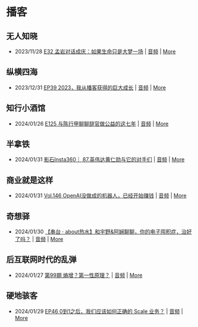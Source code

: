# 播客

## 无人知晓
- 2023/11/28 [E32 孟岩对话成庆：如果生命只是大梦一场](https://www.xiaoyuzhoufm.com/episode/65655195f10bbce6353705cc) | [音频](https://dts-api.xiaoyuzhoufm.com/track/611719d3cb0b82e1df0ad29e/65655195f10bbce6353705cc/media.xyzcdn.net/ln7NBY7LIWJy1qbay5x0rgLRTQGA.m4a) | [More](channels/%E6%97%A0%E4%BA%BA%E7%9F%A5%E6%99%93.md)

## 纵横四海
- 2023/12/31 [EP39 2023，我从播客获得的巨大成长](https://www.ximalaya.com/sound/696883992) | [音频](https://audio.xmcdn.com/storages/16f2-audiofreehighqps/2D/B3/GKwRINsJb1ksBQbawQKXsNG-.m4a) | [More](channels/%E7%BA%B5%E6%A8%AA%E5%9B%9B%E6%B5%B7.md)

## 知行小酒馆
- 2024/01/26 [E125 与陈行甲聊聊辞官做公益的这七年](https://www.xiaoyuzhoufm.com/episode/65b340ab6a43241529a21bae) | [音频](https://dts-api.xiaoyuzhoufm.com/track/6013f9f58e2f7ee375cf4216/65b340ab6a43241529a21bae/media.xyzcdn.net/lgxAmCPmfSh5tCoBZpfXHJWNC-C0.m4a) | [More](channels/%E7%9F%A5%E8%A1%8C%E5%B0%8F%E9%85%92%E9%A6%86.md)

## 半拿铁
- 2024/01/31 [影石Insta360｜ 87.英伟达黄仁勋与它的对手们](https://www.ximalaya.com/sound/703281410) | [音频](https://dl.wavpub.com/item/227_31597527_1702.m4a) | [More](channels/%E5%8D%8A%E6%8B%BF%E9%93%81.md)

## 商业就是这样
- 2024/01/31 [Vol.146 OpenAI没做成的机器人，已经开始赚钱](https://www.ximalaya.com/sound/703348288) | [音频](https://audio.xmcdn.com/storages/19e1-audiofreehighqps/3D/7F/GKwRIJEJkCCbALqOIgKi7F-1-aacv2-48K.m4a) | [More](channels/%E5%95%86%E4%B8%9A%E5%B0%B1%E6%98%AF%E8%BF%99%E6%A0%B7.md)

## 奇想驿
- 2024/01/30 [【串台 · about热水】和宇野&阿娴聊聊，你的电子囤积症，治好了吗？](https://www.xiaoyuzhoufm.com/episode/65b892e6dde969cfdc19a22f) | [音频](https://dts-api.xiaoyuzhoufm.com/track/6034daea97755b8fc9c66480/65b892e6dde969cfdc19a22f/media.xyzcdn.net/lif5cepf4jmS7CpkNPsP-5QEhaam.m4a) | [More](channels/%E5%A5%87%E6%83%B3%E9%A9%BF.md)

## 后互联网时代的乱弹
- 2024/01/27 [第99期 熵增？第一性原理？](https://hosting.wavpub.cn/pie/ep99/) | [音频](https://tk.wavpub.com/WPDL_nwJHErxJubmuxPwnDqyZcGvZsMgzuHCTqAQJvwHSVJarLPZzVhWDdFeeML-f0.mp3) | [More](channels/%E5%90%8E%E4%BA%92%E8%81%94%E7%BD%91%E6%97%B6%E4%BB%A3%E7%9A%84%E4%B9%B1%E5%BC%B9.md)

## 硬地骇客
- 2024/01/29 [EP46 0到1之后，我们应该如何正确的 Scale 业务？](https://www.xiaoyuzhoufm.com/episode/65b7a61f6a43241529c3ae1d) | [音频](https://dts-api.xiaoyuzhoufm.com/track/640ee2438be5d40013fe4a87/65b7a61f6a43241529c3ae1d/media.xyzcdn.net/lrEibcEeEEYbR2HR7voe55UO_KXL.m4a) | [More](channels/%E7%A1%AC%E5%9C%B0%E9%AA%87%E5%AE%A2.md)

